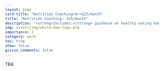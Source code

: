 ```yaml
---
layout: page
card-title: "Nutrition Coaching<br>$25/month"
title: "Nutrition Coaching: $25/month"
description: "<strong>Includes:</strong> guidance on healthy eating habits, review and feedback through weekly check-ins, and open communication with me via WhatsApp."
img: assets/img/white-bee-logo.png
importance: 1
category: work
toc: true
show: false
giscus_comments: false
---
```


TBA
